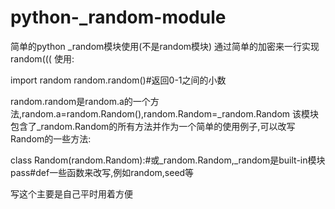 # python-_random-module
简单的python _random模块使用(不是random模块)
通过简单的加密来一行实现random(((
使用:

import random
random.random()#返回0-1之间的小数

random.random是random.a的一个方法,random.a=random.Random(),random.Random=_random.Random
该模块包含了_random.Random的所有方法并作为一个简单的使用例子,可以改写Random的一些方法:

class Random(random.Random):#或_random.Random,_random是built-in模块
  pass#def一些函数来改写,例如random,seed等

写这个主要是自己平时用着方便
